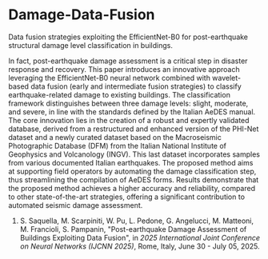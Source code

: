 # Damage-Data-Fusion
Data fusion strategies exploiting the EfficientNet-B0 for post-earthquake structural damage level classification in buildings.

In fact, post-earthquake damage assessment is a critical step in disaster response and recovery. This paper introduces an innovative approach leveraging the EfficientNet-B0 neural network combined with wavelet-based data fusion (early and intermediate fusion strategies) to classify earthquake-related damage to existing buildings. The classification framework distinguishes between three damage levels: slight, moderate, and severe, in line with the standards defined by the Italian AeDES manual. The core innovation lies in the creation of a robust and expertly validated database, derived from a restructured and enhanced version of the PHI-Net dataset and a newly curated dataset based on the Macroseismic Photographic Database (DFM) from the Italian National Institute of Geophysics and Volcanology (INGV). This last dataset incorporates samples from various documented Italian earthquakes. The proposed method aims at supporting field operators by automating the damage classification step, thus streamlining the compilation of AeDES forms. Results demonstrate that the proposed method achieves a higher accuracy and reliability, compared to other state-of-the-art strategies, offering a significant contribution to automated seismic damage assessment.

1. S. Saquella, M. Scarpiniti, W. Pu, L. Pedone, G. Angelucci, M. Matteoni, M. Francioli, S. Pampanin, "Post-earthquake Damage Assessment of Buildings Exploiting Data Fusion", in *2025 International Joint Conference on Neural Networks (IJCNN 2025)*, Rome, Italy, June 30 - July 05, 2025.
